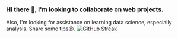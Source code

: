 ### Hi there 👋, I'm looking to collaborate on web projects. 
Also, I'm looking for assistance on learning data science, especially analysis. Share some tips😉.
[![GitHub Streak](https://streak-stats.demolab.com/?user=Ruks-7)](https://git.io/streak-stats)

<!--
**Ruks-7/Ruks-7** is a ✨ _special_ ✨ repository because its `README.md` (this file) appears on your GitHub profile.

Here are some ideas to get you started:

- 🔭 I’m currently working on ...
- 🌱 I’m currently learning ...
- 👯 I’m looking to collaborate on ...
- 🤔 I’m looking for help with ...
- 💬 Ask me about ...
- 📫 How to reach me: ...
- 😄 Pronouns: ...
- ⚡ Fun fact: ...
-->
